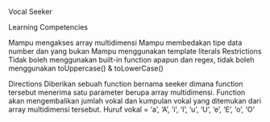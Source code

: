 Vocal Seeker

Learning Competencies

Mampu mengakses array multidimensi Mampu membedakan tipe data number dan yang bukan Mampu menggunakan template literals
Restrictions
Tidak boleh menggunakan built-in function apapun dan regex, tidak boleh menggunakan toUppercase() & toLowerCase()

Directions
Diberikan sebuah function bernama seeker dimana function tersebut menerima satu parameter berupa array multidimensi.
Function akan mengembalikan jumlah vokal dan kumpulan vokal yang ditemukan dari array multidimensi tersebut.
Huruf vokal = ‘a’, ‘A’, ‘i’, ‘I’, ‘u’, ‘U’, ‘e’, ‘E’, ‘o’, ‘O’
